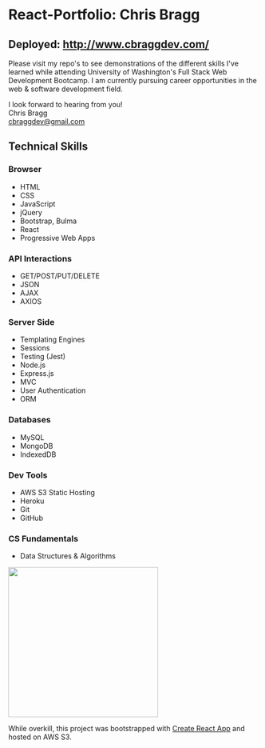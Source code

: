 # React-Portfolio: Chris Bragg
## Deployed: http://www.cbraggdev.com/


Please visit my repo's to see demonstrations of the different skills I've learned while attending
University of Washington's Full Stack Web Development Bootcamp. I am currently pursuing career opportunities
in the web & software development field.

I look forward to hearing from you!  
Chris Bragg  
cbraggdev@gmail.com  

## Technical Skills  

### Browser
* HTML
* CSS
* JavaScript
* jQuery
* Bootstrap, Bulma
* React
* Progressive Web Apps

### API Interactions
* GET/POST/PUT/DELETE
* JSON
* AJAX
* AXIOS

### Server Side
* Templating Engines
* Sessions
* Testing (Jest)
* Node.js
* Express.js
* MVC
* User Authentication
* ORM

### Databases
* MySQL
* MongoDB
* IndexedDB

### Dev Tools
* AWS S3 Static Hosting
* Heroku
* Git
* GitHub

### CS Fundamentals
* Data Structures & Algorithms

<img src="https://blog.hyperiondev.com/wp-content/uploads/2018/09/Blog-Article-MERN-Stack.jpg" width="300px">

While overkill, this project was bootstrapped with [Create React App](https://github.com/facebook/create-react-app) and hosted on AWS S3.